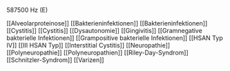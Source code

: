 587500 Hz (E)

[[Alveolarproteinose]]
[[Bakterieninfektionen]]
[[Bakterieninfektionen]]
[[Cystitis]]
[[Cystitis]]
[[Dysautonomie]]
[[Gingivitis]]
[[Gramnegative bakterielle Infektionen]]
[[Grampositive bakterielle Infektionen]]
[[HSAN Typ IV]]
[[III HSAN Typ]]
[[Interstitial Cystitis]]
[[Neuropathie]]
[[Polyneuropathie]]
[[Polyneuropathien]]
[[Riley-Day-Syndrom]]
[[Schnitzler-Syndrom]]
[[Varizen]]
